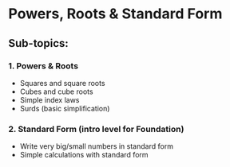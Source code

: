 # Powers, Roots & Standard Form

## Sub-topics:

### 1. Powers & Roots
- Squares and square roots
- Cubes and cube roots
- Simple index laws
- Surds (basic simplification)

### 2. Standard Form (intro level for Foundation)
- Write very big/small numbers in standard form
- Simple calculations with standard form